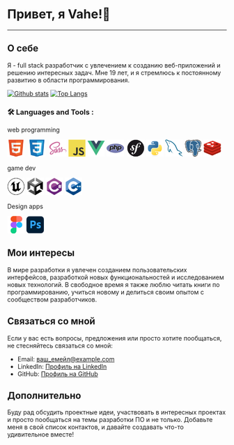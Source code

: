 
# Привет, я Vahe!👋

---

## О себе
Я - full stack разработчик с увлечением к созданию веб-приложений и решению интересных задач. Мне 19 лет, и я стремлюсь к постоянному развитию в области программирования.

  <a href="#">![Github stats](https://github-readme-stats.vercel.app/api?username=w33bvGL&theme=blueberry&count_private=true&hide_border=true&line_height=20)</a>
  <a href="#">![Top Langs](https://github-readme-stats.vercel.app/api/top-langs/?username=w33bvGL&layout=compact&theme=blueberry&count_private=true&hide_border=true)</a>

### :hammer_and_wrench: Languages and Tools :
<div id="badges">
<div>
  <p>web programming</p>
  <img src="https://github.com/devicons/devicon/blob/master/icons/html5/html5-original.svg" title="HTML5" alt="HTML" width="40" height="40"/>&nbsp;
  <img src="https://github.com/devicons/devicon/blob/master/icons/css3/css3-original.svg"  title="CSS3" alt="CSS" width="40" height="40"/>&nbsp;
  <img src="https://github.com/devicons/devicon/blob/master/icons/sass/sass-original.svg" title="sass" **alt="sass" width="40" height="40"/>
  <img src="https://github.com/devicons/devicon/blob/master/icons/javascript/javascript-original.svg" title="js" **alt="js" width="40" height="40"/>
  <img src="https://github.com/devicons/devicon/blob/master/icons/vuejs/vuejs-original.svg" title="vue" **alt="vue" width="40" height="40"/>
    <img src="https://github.com/devicons/devicon/blob/master/icons/php/php-original.svg" title="php" alt="php" width="40" height="40"/>&nbsp;
    <img src="https://github.com/devicons/devicon/blob/master/icons/symfony/symfony-original.svg" title="symfony" **alt="symfony" width="40" height="40"/>
     <img src="https://github.com/devicons/devicon/blob/master/icons/python/python-original.svg" title="python" **alt="python" width="40" height="40"/>
    <img src="https://github.com/devicons/devicon/blob/master/icons/mysql/mysql-original.svg" title="mysql" **alt="mysql" width="40" height="40"/>
    <img src="https://github.com/devicons/devicon/blob/master/icons/postgresql/postgresql-original.svg" title="postgresql" **alt="postgresql" width="40" height="40"/>
   <img src="https://github.com/devicons/devicon/blob/master/icons/redis/redis-original.svg" title="postgresql" **alt="postgresql" width="40" height="40"/>
<p>game dev</p>
   <img src="https://github.com/devicons/devicon/blob/master/icons/unrealengine/unrealengine-original.svg" title="unrealengine" **alt="unrealengine" width="40" height="40"/>
  <img src="https://github.com/devicons/devicon/blob/master/icons/unity/unity-original.svg" title="unity" **alt="unity" width="40" height="40"/>
  <img src="https://github.com/devicons/devicon/blob/master/icons/csharp/csharp-original.svg" title="unity" **alt="unity" width="40" height="40"/>
   <img src="https://github.com/devicons/devicon/blob/master/icons/cplusplus/cplusplus-original.svg" title="cplusplus" **alt="cplusplus" width="40" height="40"/>
  <p>Design apps</p>
    <img src="https://github.com/devicons/devicon/blob/master/icons/figma/figma-original.svg" title="figma" **alt="figma" width="40" height="40"/>
  <img src="https://github.com/devicons/devicon/blob/master/icons/photoshop/photoshop-original.svg" title="figma" **alt="figma" width="40" height="40"/>
</div>
</div>

## Мои интересы
В мире разработки я увлечен созданием пользовательских интерфейсов, разработкой новых функциональностей и исследованием новых технологий. В свободное время я также люблю читать книги по программированию, учиться новому и делиться своим опытом с сообществом разработчиков.

## Связаться со мной
Если у вас есть вопросы, предложения или просто хотите пообщаться, не стесняйтесь связаться со мной:
- Email: ваш_емейл@example.com
- LinkedIn: [Профиль на LinkedIn](ссылка_на_ваш_профиль)
- GitHub: [Профиль на GitHub](ссылка_на_ваш_профиль)

## Дополнительно
Буду рад обсудить проектные идеи, участвовать в интересных проектах и просто пообщаться на темы разработки ПО и не только. Добавьте меня в свой список контактов, и давайте создавать что-то удивительное вместе!
